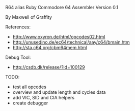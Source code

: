 R64 alias Ruby Commodore 64 Assembler
Version 0.1

By Maxwell of Graffity

References:
 * http://www.oxyron.de/html/opcodes02.html
 * http://unusedino.de/ec64/technical/aay/c64/bmain.htm
 * http://sta.c64.org/cbm64mem.html

Debug Tool:
 * http://csdb.dk/release/?id=100129

TODO:
 * test all opcodes
 * overview and update length and cycles data
 * add VIC, SID and CIA helpers
 * create debugger
